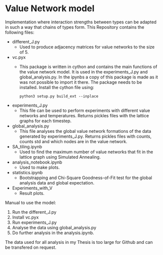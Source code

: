 # Value Network model

Implementation where interaction strengths between types can be adapted in such a way that chains of types form. 
This Repository contains the following files:
- different_J.py
  - Used to produce adjacency matrices for value networks to the size of 5. 
- vc.pyx
  - This package is written in cython and contains the main functions of the value network model. It is used in the experiments_J.py and global_analysis.py. In the ipynbs a copy of this package is made as it was not possible to import it there. The package needs to be installed.
    Install the cython file using:

    ```
    python3 setup.py build_ext --inplace
    ```
- experiments_J.py
  - This file can be used to perform experiments with different value networks and temperatures. Returns pickles files with the lattice graphs for each timestep.
- global_analysis.py
  - This file analyses the global value network formations of the data generated by experiments_J.py. Returns pickles files with counts, counts std and which nodes are in the value network.
- SA_tiling.ipynb
  - Used to find the maximum number of value networks that fit in the lattice graph using Simulated Annealing.
- analysis_notebook.ipynb
  - Used to make plots.
- statistics.ipynb
  - Bootstrapping and Chi-Square Goodness-of-Fit test for the global analysis data and global expectation.
- Experiments_with_V
  - Result plots.

Manual to use the model:
1. Run the different_J.py
2. Install vc.pyx
3. Run experiments_J.py
4. Analyse the data using global_analysis.py
5. Do further analysis in the analysis.ipynb.

The data used for all analysis in my Thesis is too large for Github and can be transfered on request.


